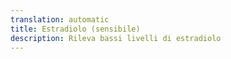 ```yaml
---
translation: automatic
title: Estradiolo (sensibile)
description: Rileva bassi livelli di estradiolo
---
```

